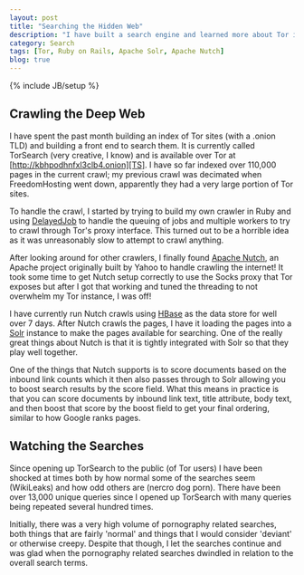 ```yaml
---
layout: post
title: "Searching the Hidden Web"
description: "I have built a search engine and learned more about Tor in less time than I believe I could have through normal exploration"
category: Search
tags: [Tor, Ruby on Rails, Apache Solr, Apache Nutch]
blog: true
---
```

{% include JB/setup %}

## Crawling the Deep Web

I have spent the past month building an index of Tor sites (with a .onion TLD) and building a front end to search them. It is currently called TorSearch (very creative, I know) and is available over Tor at [http://kbhpodhnfxl3clb4.onion][TS]. I have so far indexed over 110,000 pages in the current crawl; my previous crawl was decimated when FreedomHosting went down, apparently they had a very large portion of Tor sites.

[TS]: http://kbhpodhnfxl3clb4.onion.to

To handle the crawl, I started by trying to build my own crawler in Ruby and using [DelayedJob][dj] to handle the queuing of jobs and multiple workers to try to crawl through Tor's proxy interface. This turned out to be a horrible idea as it was unreasonably slow to attempt to crawl anything.

[dj]: https://github.com/collectiveidea/delayed_job_active_record

After looking around for other crawlers, I finally found [Apache Nutch][Nutch], an Apache project originally built by Yahoo to handle crawling the internet! It took some time to get Nutch setup correctly to use the Socks proxy that Tor exposes but after I got that working and tuned the threading to not overwhelm my Tor instance, I was off!

[Nutch]: https://nutch.apache.org/

I have currently run Nutch crawls using [HBase][HBase] as the data store for well over 7 days. After Nutch crawls the pages, I have it loading the pages into a [Solr][Solr] instance to make the pages available for searching. One of the really great things about Nutch is that it is tightly integrated with Solr so that they play well together.

[HBase]: https://hbase.apache.org
[Solr]: https://lucene.apache.org/solr/

One of the things that Nutch supports is to score documents based on the inbound link counts which it then also passes through to Solr allowing you to boost search results by the score field. What this means in practice is that you can score documents by inbound link text, title attribute, body text, and then boost that score by the boost field to get your final ordering, similar to how Google ranks pages.

## Watching the Searches

Since opening up TorSearch to the public (of Tor users) I have been shocked at times both by how normal some of the searches seem (WikiLeaks) and how odd others are (nercro dog porn). There have been over 13,000 unique queries since I opened up TorSearch with many queries being repeated several hundred times.

Initially, there was a very high volume of pornography related searches, both things that are fairly 'normal' and things that I would consider 'deviant' or otherwise creepy. Despite that though, I let the searches continue and was glad when the pornography related searches dwindled in relation to the overall search terms.
